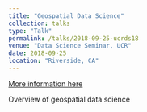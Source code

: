 ```yaml
---
title: "Geospatial Data Science"
collection: talks
type: "Talk"
permalink: /talks/2018-09-25-ucrds18
venue: "Data Science Seminar, UCR"
date: 2018-09-25
location: "Riverside, CA"
---
```


[More information here](https://pbs.twimg.com/media/DoNUeHfV4AAtWgo.jpg:large)

Overview of geospatial data science
